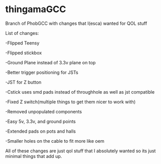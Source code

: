 # thingamaGCC
Branch of PhobGCC with changes that I(esca) wanted for QOL stuff

List of changes:

-Flipped Teensy

-Flipped stickbox

-Ground Plane instead of 3.3v plane on top

-Better trigger positioning for JSTs

-JST for Z button

-Cstick uses smd pads instead of throughhole as well as jst compatible

-Fixed Z switch(multiple things to get them nicer to work with) 

-Removed unpopulated components

-Easy 5v, 3.3v, and ground points

-Extended pads on pots and halls

-Smaller holes on the cable to fit more like oem


All of these changes are just qol stuff that I absolutely wanted so its just minimal things that add up.
